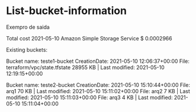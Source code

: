 # List-bucket-information

Exempro de saida

Total cost
2021-05-10 Amazon Simple Storage Service  $ 0.0002966 

Existing buckets:

Bucket name:  teste1-bucket 
CreationDate:  2021-05-10 12:06:37+00:00
File:  terraform/vpc/state.tfstate   28955 KB  | Last modified:  2021-05-10 12:19:15+00:00


Bucket name:  teste2-bucket 
CreationDate:  2021-05-10 15:10:44+00:00
File:  arq1   70 KB  | Last modified:  2021-05-10 15:11:02+00:00
File:  arq2   7 KB  | Last modified:  2021-05-10 15:11:03+00:00
File:  arq3   4 KB  | Last modified:  2021-05-10 15:11:04+00:00